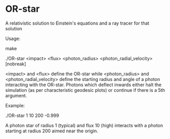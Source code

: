 # OR-star
A relativistic solution to Einstein's equations and a ray tracer for that solution

Usage:

make

./OR-star &lt;impact&gt; &lt;flux&gt; &lt;photon_radius&gt; &lt;photon_radial_velocity&gt; [nobreak]

&lt;impact&gt; and &lt;flux&gt; define the OR-star while
&lt;photon_radius&gt; and &lt;photon_radial_velocity&gt; define the
starting radius and angle of a photon interacting with the OR-star.
Photons which deflect inwards either halt the simulation (as per
characteristic geodesic plots) or continue if there is a 5th argument.

Example:

./OR-star 1 10 200 -0.999

A photon star of radius 1 (typical) and flux 10 (high) interacts with
a photon starting at radius 200 aimed near the origin.  
